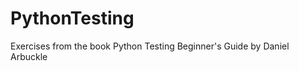 PythonTesting
=============

Exercises from the book Python Testing Beginner's Guide by Daniel Arbuckle
